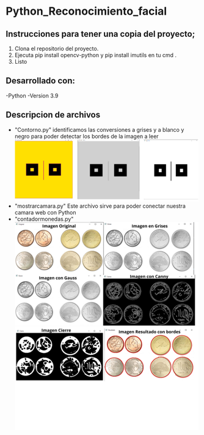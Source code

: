 # Python_Reconocimiento_facial

## Instrucciones para tener una copia del proyecto;
1. Clona el repositorio del proyecto.
2. Ejecuta pip install opencv-python y pip install imutils en tu cmd .
3. Listo

## Desarrollado con:
-Python -Version 3.9

## Descripcion de archivos
* "Contorno.py" identificamos las conversiones a grises y a blanco y negro para poder detectar los bordes de la imagen a leer
 ![Contorno](/Imagenes/Contorno.PNG)
* "mostrarcamara.py" Este archivo sirve para poder conectar nuestra camara web con Python
* "contadormonedas.py" 
  ![monedas1](/Imagenes/monedas1.PNG)
  ![monedas2](/Imagenes/monedas2.PNG)
